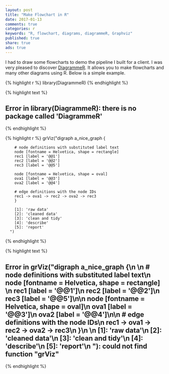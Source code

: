 ```yaml
---
layout: post
title: "Make Flowchart in R"
date: 2017-01-13 
comments: true
categories: r
keywords: "R, flowchart, diagrams, diagrammeR, Graphviz"
published: true
share: true
ads: true
---
```


I had to draw some flowcharts to demo the pipeline I built for a client. I was very pleased to discover [DiagrammeR](https://rich-iannone.github.io/DiagrammeR/). It allows you to make flowcharts and many other diagrams using R. Below is a simple example.

{% highlight r %}
library(DiagrammeR)
{% endhighlight %}



{% highlight text %}
## Error in library(DiagrammeR): there is no package called 'DiagrammeR'
{% endhighlight %}



{% highlight r %}
grViz("digraph a_nice_graph {
        
        # node definitions with substituted label text
        node [fontname = Helvetica, shape = rectangle]        
        rec1 [label = '@@1']
        rec2 [label = '@@2']
        rec3 [label = '@@5']

        node [fontname = Helvetica, shape = oval]
        ova1 [label = '@@3']
        ova2 [label = '@@4']

        # edge definitions with the node IDs
        rec1 -> ova1 -> rec2 -> ova2 -> rec3
        }
      
        [1]: 'raw data'
        [2]: 'cleaned data'
        [3]: 'clean and tidy'
        [4]: 'describe'
        [5]: 'report'
      ")
{% endhighlight %}



{% highlight text %}
## Error in grViz("digraph a_nice_graph {\n        \n        # node definitions with substituted label text\n        node [fontname = Helvetica, shape = rectangle]        \n        rec1 [label = '@@1']\n        rec2 [label = '@@2']\n        rec3 [label = '@@5']\n\n        node [fontname = Helvetica, shape = oval]\n        ova1 [label = '@@3']\n        ova2 [label = '@@4']\n\n        # edge definitions with the node IDs\n        rec1 -> ova1 -> rec2 -> ova2 -> rec3\n        }\n      \n        [1]: 'raw data'\n        [2]: 'cleaned data'\n        [3]: 'clean and tidy'\n        [4]: 'describe'\n        [5]: 'report'\n      "): could not find function "grViz"
{% endhighlight %}


